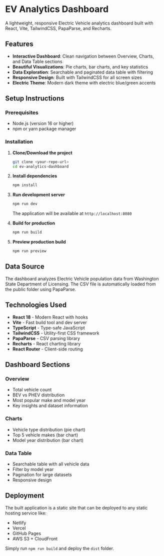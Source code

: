# EV Analytics Dashboard

A lightweight, responsive Electric Vehicle analytics dashboard built with React, Vite, TailwindCSS, PapaParse, and Recharts.

## Features

- **Interactive Dashboard**: Clean navigation between Overview, Charts, and Data Table sections
- **Beautiful Visualizations**: Pie charts, bar charts, and key statistics
- **Data Exploration**: Searchable and paginated data table with filtering
- **Responsive Design**: Built with TailwindCSS for all screen sizes
- **Electric Theme**: Modern dark theme with electric blue/green accents

## Setup Instructions

### Prerequisites
- Node.js (version 16 or higher)
- npm or yarn package manager

### Installation

1. **Clone/Download the project**
   ```bash
   git clone <your-repo-url>
   cd ev-analytics-dashboard
   ```

2. **Install dependencies**
   ```bash
   npm install
   ```

3. **Run development server**
   ```bash
   npm run dev
   ```
   The application will be available at `http://localhost:8080`

4. **Build for production**
   ```bash
   npm run build
   ```

5. **Preview production build**
   ```bash
   npm run preview
   ```

## Data Source

The dashboard analyzes Electric Vehicle population data from Washington State Department of Licensing. The CSV file is automatically loaded from the public folder using PapaParse.

## Technologies Used

- **React 18** - Modern React with hooks
- **Vite** - Fast build tool and dev server
- **TypeScript** - Type-safe JavaScript
- **TailwindCSS** - Utility-first CSS framework
- **PapaParse** - CSV parsing library
- **Recharts** - React charting library
- **React Router** - Client-side routing

## Dashboard Sections

### Overview
- Total vehicle count
- BEV vs PHEV distribution
- Most popular make and model year
- Key insights and dataset information

### Charts
- Vehicle type distribution (pie chart)
- Top 5 vehicle makes (bar chart)
- Model year distribution (bar chart)

### Data Table
- Searchable table with all vehicle data
- Filter by model year
- Pagination for large datasets
- Responsive design

## Deployment

The built application is a static site that can be deployed to any static hosting service like:
- Netlify
- Vercel
- GitHub Pages
- AWS S3 + CloudFront

Simply run `npm run build` and deploy the `dist` folder.